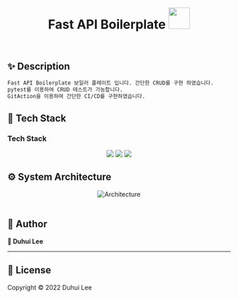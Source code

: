 

<h1 align="center">Fast API Boilerplate <img src="https://raw.githubusercontent.com/MartinHeinz/MartinHeinz/master/wave.gif" width="48px"></h1>
<p>
</p>

<center>
</center>

<br>

## ✨ Description

```sh
Fast API Boilerplate 보일러 플레이트 입니다. 간단한 CRUD를 구현 하였습니다.
pytest를 이용하여 CRUD 테스트가 가능합니다. 
GitAction을 이용하여 간단한 CI/CD를 구현하였습니다.
```


## 🔧 Tech Stack

### Tech Stack
<div>
    <center>
        <img src="https://img.shields.io/badge/Python-3766AB?style=flat-square&logo=Python&logoColor=white"/>
        <img src="https://img.shields.io/badge/FastAPI-009688?style=flat-square&logo=FastAPI&logoColor=white"/>
        <img src="https://img.shields.io/badge/MongoDB-47A248?style=flat-square&logo=MongoDB&logoColor=white"/>
    </center>
</div>



## ⚙️ System Architecture

<center>
    <img src="https://user-images.githubusercontent.com/61954751/164376982-790f2634-23bf-4b04-bb28-ee37333bb07c.png" alt="Architecture"/>
</center>
<br>


## 🤼‍ Author

**🐯 Duhui Lee**
<br>

<hr>

## 📝 License

Copyright © 2022 Duhui Lee <br>
